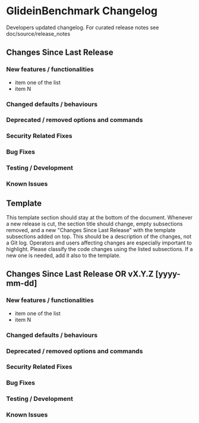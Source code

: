 <!--
SPDX-FileCopyrightText: 2023 Fermi Research Alliance, LLC
SPDX-License-Identifier: Apache-2.0
-->

# GlideinBenchmark Changelog

Developers updated changelog. For curated release notes see doc/source/release_notes

## Changes Since Last Release

### New features / functionalities

- item one of the list
- item N

### Changed defaults / behaviours

### Deprecated / removed options and commands

### Security Related Fixes

### Bug Fixes

### Testing / Development

### Known Issues

## Template

This template section should stay at the bottom of the document.
Whenever a new release is cut, the section title should change, empty subsections removed, and a new "Changes Since Last Release" with the template subsections added on top.
This should be a description of the changes, not a Git log. Operators and users affecting changes are especially important to highlight.
Please classify the code changes using the listed subsections. If a new one is needed, add it also to the template.

## Changes Since Last Release OR vX.Y.Z \[yyyy-mm-dd\]

### New features / functionalities

- item one of the list
- item N

### Changed defaults / behaviours

### Deprecated / removed options and commands

### Security Related Fixes

### Bug Fixes

### Testing / Development

### Known Issues
